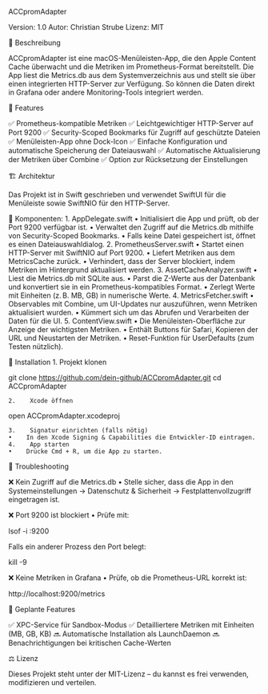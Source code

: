 ACCpromAdapter

Version: 1.0
Autor: Christian Strube
Lizenz: MIT

📝 Beschreibung

ACCpromAdapter ist eine macOS-Menüleisten-App, die den Apple Content Cache überwacht und die Metriken im Prometheus-Format bereitstellt. Die App liest die Metrics.db aus dem Systemverzeichnis aus und stellt sie über einen integrierten HTTP-Server zur Verfügung. So können die Daten direkt in Grafana oder andere Monitoring-Tools integriert werden.

🎯 Features

✅ Prometheus-kompatible Metriken
✅ Leichtgewichtiger HTTP-Server auf Port 9200
✅ Security-Scoped Bookmarks für Zugriff auf geschützte Dateien
✅ Menüleisten-App ohne Dock-Icon
✅ Einfache Konfiguration und automatische Speicherung der Dateiauswahl
✅ Automatische Aktualisierung der Metriken über Combine
✅ Option zur Rücksetzung der Einstellungen

🏗️ Architektur

Das Projekt ist in Swift geschrieben und verwendet SwiftUI für die Menüleiste sowie SwiftNIO für den HTTP-Server.

🔹 Komponenten:
    1.    AppDelegate.swift
    •    Initialisiert die App und prüft, ob der Port 9200 verfügbar ist.
    •    Verwaltet den Zugriff auf die Metrics.db mithilfe von Security-Scoped Bookmarks.
    •    Falls keine Datei gespeichert ist, öffnet es einen Dateiauswahldialog.
    2.    PrometheusServer.swift
    •    Startet einen HTTP-Server mit SwiftNIO auf Port 9200.
    •    Liefert Metriken aus dem MetricsCache zurück.
    •    Verhindert, dass der Server blockiert, indem Metriken im Hintergrund aktualisiert werden.
    3.    AssetCacheAnalyzer.swift
    •    Liest die Metrics.db mit SQLite aus.
    •    Parst die Z-Werte aus der Datenbank und konvertiert sie in ein Prometheus-kompatibles Format.
    •    Zerlegt Werte mit Einheiten (z. B. MB, GB) in numerische Werte.
    4.    MetricsFetcher.swift
    •    Observables mit Combine, um UI-Updates nur auszuführen, wenn Metriken aktualisiert wurden.
    •    Kümmert sich um das Abrufen und Verarbeiten der Daten für die UI.
    5.    ContentView.swift
    •    Die Menüleisten-Oberfläche zur Anzeige der wichtigsten Metriken.
    •    Enthält Buttons für Safari, Kopieren der URL und Neustarten der Metriken.
    •    Reset-Funktion für UserDefaults (zum Testen nützlich).

🚀 Installation
    1.    Projekt klonen

git clone https://github.com/dein-github/ACCpromAdapter.git
cd ACCpromAdapter


    2.    Xcode öffnen

open ACCpromAdapter.xcodeproj


    3.    Signatur einrichten (falls nötig)
    •    In den Xcode Signing & Capabilities die Entwickler-ID eintragen.
    4.    App starten
    •    Drücke Cmd + R, um die App zu starten.

🔧 Troubleshooting

❌ Kein Zugriff auf die Metrics.db
    •    Stelle sicher, dass die App in den Systemeinstellungen → Datenschutz & Sicherheit → Festplattenvollzugriff eingetragen ist.

❌ Port 9200 ist blockiert
    •    Prüfe mit:

lsof -i :9200

Falls ein anderer Prozess den Port belegt:

kill -9 <PID>



❌ Keine Metriken in Grafana
    •    Prüfe, ob die Prometheus-URL korrekt ist:

http://localhost:9200/metrics

📌 Geplante Features

✅ XPC-Service für Sandbox-Modus
✅ Detailliertere Metriken mit Einheiten (MB, GB, KB)
🔜 Automatische Installation als LaunchDaemon
🔜 Benachrichtigungen bei kritischen Cache-Werten

⚖️ Lizenz

Dieses Projekt steht unter der MIT-Lizenz – du kannst es frei verwenden, modifizieren und verteilen.
